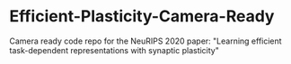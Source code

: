 # Efficient-Plasticity-Camera-Ready
Camera ready code repo for the NeuRIPS 2020 paper: "Learning efficient task-dependent representations with synaptic plasticity"
